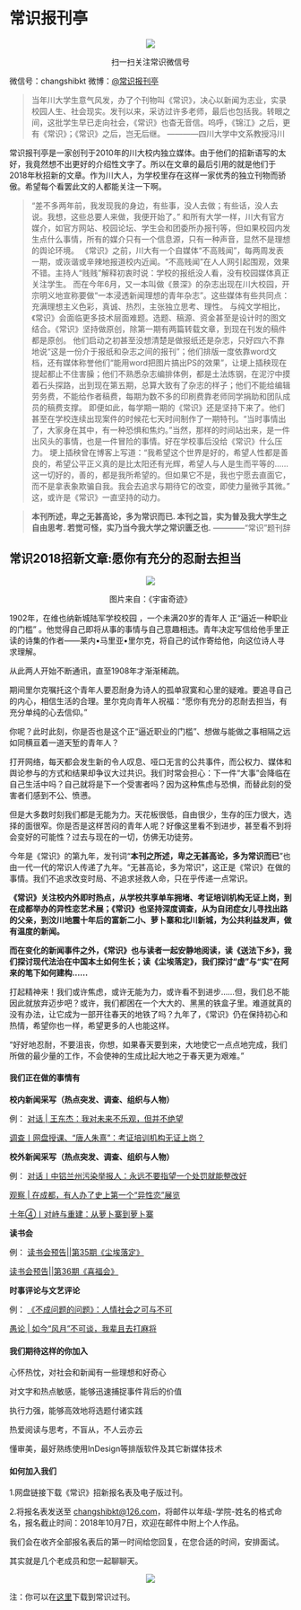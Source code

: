 # 常识报刊亭
<div align="center">
  <img src="/assets/常识公众号.jpg"/>
  <p>扫一扫关注常识微信号</p>
</div>

微信号：changshibkt
微博：[@常识报刊亭](https://weibo.com/changshibaokanting)


>当年川大学生意气风发，办了个刊物叫《常识》，决心以新闻为志业，实录校园人生、社会现实。发刊以来，采访过许多老师，最后也包括我。转眼之间，这批学生早已走向社会，《常识》也杳无音信。呜呼，《锦江》之后，更有《常识》；《常识》之后，岂无后继。
>————四川大学中文系教授冯川

常识报刊亭是一家创刊于2010年的川大校内独立媒体。由于他们的招新语写的太好，我竟然想不出更好的介绍性文字了。所以在文章的最后引用的就是他们于2018年秋招新的文章。作为川大人，为学校里存在这样一家优秀的独立刊物而骄傲。希望每个看罢此文的人都能关注一下啊。

>“差不多两年前，我发现我的身边，有些事，没人去做；有些话，没人去说。我想，这些总要人来做，我便开始了。”
和所有大学一样，川大有官方媒介，如官方网站、校园论坛、学生会和团委所办报刊等，但如果校园内发生点什么事情，所有的媒介只有一个信息源，只有一种声音，显然不是理想的舆论环境。
《常识》之前，川大有一个自媒体“不高贱闻”，每两周发表一期，或诙谐或辛辣地报道校内近闻。“不高贱闻”在人人网引起围观，效果不错。主持人“贱贱”解释初衷时说：学校的报纸没人看，没有校园媒体真正关注学生。
而在今年6月，又一本叫做《景深》的杂志出现在川大校园，开宗明义地宣称要做“一本浸透新闻理想的青年杂志”。这些媒体有些共同点：充满理想主义色彩，真诚、热烈，主张独立思考、理性。
与纯文学相比，《常识》会面临更多技术层面难题。选题、稿源、资金甚至是设计时的图文结合。《常识》坚持做原创，除第一期有两篇转载文章，到现在刊发的稿件都是原创。
他们启动之初甚至没想清楚是做报纸还是杂志，只好四六不靠地说“这是一份介于报纸和杂志之间的报刊”；他们排版一度依靠word文档，还有媒体称誉他们“能用word把图片搞出PS的效果”，让埂上插秧现在提起都止不住害臊；他们不熟悉杂志编排体例，都是土法炼钢，在泥泞中摸着石头探路，出到现在第五期，总算大致有了杂志的样子；他们不能给编辑劳务费，不能给作者稿费，每期为数不多的印刷费靠老师同学捐助和团队成员的稿费支撑。
即便如此，每学期一期的《常识》还是坚持下来了。他们甚至在学校连续出现案件的时候花七天时间制作了一期特刊。“当时事情出了，大家身在其中，有一种恐惧和焦灼。”当然，那样的时间站出来，是一件出风头的事情，也是一件冒险的事情。好在学校事后没给《常识》什么压力。
埂上插秧曾在博客上写道：“我希望这个世界是好的，希望人性都是善良的，希望公平正义真的是比太阳还有光辉，希望人与人是生而平等的……这一切好的，善的，都是我所希望的。但如果它不是，我也宁愿去直面它，而不是拿表象欺骗自我。我会去追求与期待它的改变，即使力量微乎其微。”
这，或许是《常识》一直坚持的动力。

>**本刊所述，卑之无甚高论，多为常识而已.
本刊之旨，实为普及我大学生之自由思考.
若觉可怪，实乃当今我大学之常识匮乏也.**
————“常识”题刊辞

## 常识2018招新文章:愿你有充分的忍耐去担当
<div align="center">
  <img src="/assets/宇宙奇迹.webp"/>
  <p>图片来自：《宇宙奇迹》</p>
</div>

1902年，在维也纳新城陆军学校校园 ，一个未满20岁的青年人 正“逼近一种职业的门槛” 。他觉得自己即将从事的事情与自己意趣相违。青年决定写信给他手里正读的诗集的作者——莱内•马里亚•里尔克，将自己的试作寄给他，向这位诗人寻求理解。

从此两人开始不断通讯，直至1908年才渐渐稀疏。

期间里尔克嘱托这个青年人要忍耐身为诗人的孤单寂寞和心里的疑难。要追寻自己的内心，相信生活的合理。里尔克向青年人祝福：“愿你有充分的忍耐去担当，有充分单纯的心去信仰。”

你呢？此时此刻，你是否也是这个正“逼近职业的门槛”、想做与能做之事相隔之远如同横亘着一道天堑的青年人？

打开网络，每天都会发生新的令人叹息、哑口无言的公共事件，而公权力、媒体和舆论参与的方式和结果却争议大过共识。我们时常会担心：下一件“大事”会降临在自己生活中吗？自己就将是下一个受害者吗？因为这种焦虑与恐惧，而替此刻的受害者们感到不公、愤懑。

但是大多数时刻我们都是无能为力。天花板很低，自由很少，生存的压力很大，选择的面很窄。你是否是这样苦闷的青年人呢？好像这里看不到进步，甚至看不到将会变好的可能性？过去与现在的一切，仿佛无功徒劳。

今年是《常识》的第九年，发刊词“**本刊之所述，卑之无甚高论，多为常识而已**”也由一代一代的常识人传递了九年。“无甚高论，多为常识”，这正是《常识》在做的事情。我们不追求改变时局、不追求拯救人命，只在乎传递一点常识。

**《常识》关注校内外即时热点，从学校共享单车拥堵、考证培训机构无证上岗，到在成都举办的异性恋艺术展；《常识》也坚持深度调查，从为自闭症女儿寻找出路的父亲，到汶川地震十年后的富新二小、萝卜寨和北川新城，为公共利益发声，做有温度的新闻。**

**而在变化的新闻事件之外，《常识》也与读者一起安静地阅读，读《送法下乡》，我们探讨现代法治在中国本土如何生长；读《尘埃落定》，我们探讨“虚”与“实”在阿来的笔下如何建构……**

打起精神来！我们或许焦虑，或许无能为力，或许看不到进步……但，我们总不能因此就放弃迈步吧？或许，我们都困在一个大大的、黑黑的铁盒子里。难道就真的没有办法，让它成为一部开往春天的地铁了吗？九年了，《常识》仍在保持初心和热情，希望你也一样，希望更多的人也能这样。

“好好地忍耐，不要沮丧，你想，如果春天要到来，大地使它一点点地完成，我们所做的最少量的工作，不会使神的生成比起大地之于春天更为艰难。”

#### 我们正在做的事情有
**校内新闻采写（热点突发、调查、组织与人物）**

例：
[对话 | 王东杰：我对未来不乐观，但并不绝望](https://mp.weixin.qq.com/s?__biz=MjM5NzA5OTI3Mg==&mid=2651107267&idx=1&sn=3c96037a75460579f2bacf2d0812dd1c)

[调查丨网盘授课、“唐人朱熹”：考证培训机构无证上岗？](https://mp.weixin.qq.com/s?__biz=MjM5NzA5OTI3Mg==&mid=2651107066&idx=1&sn=2427e86350eebfb6748f987548079b23)

**校外新闻采写（热点突发、调查、组织与人物）**

例：
[对话丨中铝兰州污染举报人：永远不要指望一个处罚就能整改好](https://mp.weixin.qq.com/s?__biz=MjM5NzA5OTI3Mg==&mid=2651107163&idx=1&sn=87e5e146ab7f0b02e0e7c0e97ccf78f8)

[观察 | 在成都，有人办了史上第一个“异性恋”展览](https://mp.weixin.qq.com/s?__biz=MjM5NzA5OTI3Mg==&mid=2651107279&idx=1&sn=03802569c54e17fdacacb410d4bd7c37)

[十年④丨对峙与重建：从萝卜寨到萝卜寨](https://mp.weixin.qq.com/s?__biz=MjM5NzA5OTI3Mg==&mid=2651107311&idx=1&sn=518e4c640c5ba72d9ab183ae2b35d862)

**读书会**

例：
[读书会预告||第35期《尘埃落定》](https://mp.weixin.qq.com/s?__biz=MjM5NzA5OTI3Mg==&mid=2651107155&idx=1&sn=62da99101a77778d8bca3955b14a6605)

[读书会预告||第36期《喜福会》](https://mp.weixin.qq.com/s?__biz=MjM5NzA5OTI3Mg==&mid=2651107246&idx=1&sn=39345e85426c6fb8873eb720ae25c885)

**时事评论与文艺评论**

例：
[《不成问题的问题》：人情社会之可与不可](https://mp.weixin.qq.com/s?__biz=MjM5NzA5OTI3Mg==&mid=2651107143&idx=1&sn=f72b3819bb042db0ea476be10691e037)

[愚论 | 如今“风月”不可谈，我辈且去打麻将](https://mp.weixin.qq.com/s?__biz=MjM5NzA5OTI3Mg==&mid=2651106966&idx=1&sn=e5f2af1e0b9512008c9398d3c4ab3059)

#### 我们期待这样的你加入
心怀热忱，对社会和新闻有一些理想和好奇心

对文字和热点敏感，能够迅速捕捉事件背后的价值

执行力强，能够高效地将选题付诸实践

热爱阅读与思考，不盲从，不人云亦云

懂审美，最好熟练使用InDesign等排版软件及其它新媒体技术
#### 如何加入我们
1.网盘链接下载《常识》招新报名表及电子版过刊。

2.将报名表发送至 changshibkt@126.com，将邮件以年级-学院-姓名的格式命名，报名截止时间：2018年10月7日，欢迎在邮件中附上个人作品。

我们会在收齐全部报名表后的第一时间给您回复，在您合适的时间，安排面试。

其实就是几个老成员和您一起聊聊天。

<div align="center">
  <img src="/assets/常识.webp"/>
</div>

注：你可以在[这里](https://github.com/syaoranwe/SCUNET/tree/master/changshibkt)下载到常识过刊。

